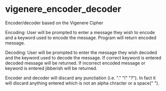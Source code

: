 # vigenere_encoder_decoder
Encoder/decoder based on the Vigenere Cipher

Encoding:
User will be prompted to enter a message they wish to encode and a keyword used to encode the message.
Program will return encoded message.

Decoding:
User will be prompted to enter the message they wish decoded and the keyword used to decode the message.
If correct keyword is entered decoded message will be returned.
If incorrect encoded message or keyword is entered jibberish will be returned.

Encoder and decoder will discard any punctiation (i.e. "." "!" "?").  In fact it will discard anything entered which is not an alpha chracter or a space(" ").

